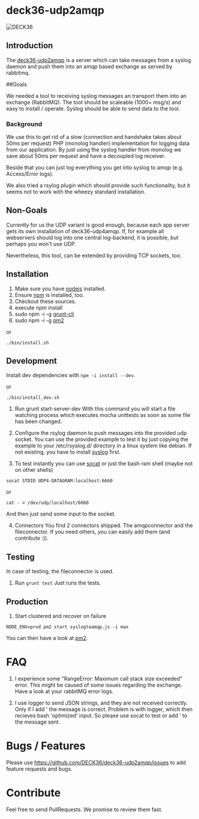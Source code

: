 deck36-udp2amqp
==========================

[1]: https://github.com/DECK36/deck36-udp2amqp                          "deck36-udp2amqp"
[2]: https://github.com/joyent/node                                     "NodeJS"
[3]: https://npmjs.org/                                                 "npm"
[4]: https://github.com/gruntjs/grunt-cli                               "grunt-cli"
[5]: http://www.aboutdebian.com/syslog.htm                              "rsyslog"
[6]: http://devo.ps/blog/2013/06/26/goodbye-node-forever-hello-pm2.html "pm2"
[7]: http://www.cyberciti.biz/faq/linux-unix-tcp-port-forwarding/       "socat"

![DECK36](http://www.deck36.de/assets/deck36-logo-medium-white-doc.jpg)

## Introduction

The [deck36-udp2amqp][1] is a server which can take messages from a syslog daemon and push them into an amqp
based exchange as served by rabbitmq.

##Goals

We needed a tool to receiving syslog messages an transport them into an exchange (RabbitMQ).
The tool should be scaleable (1000+ msg/s) and easy to install / operate.
Syslog should be able to send data to the tool.

### Background

We use this to get rid of a slow (connection and handshake takes about 50ms per request) PHP (monolog handler)
implementation for logging data from our application. By just using the syslog handler from monolog we save about 50ms
per request and have a decoupled log receiver.

Beside that you can just log everything you get into syslog to amqp (e.g. Access/Error logs).

We also tried a rsylog plugin which should provide such functionality, but it seems not to work with the wheezy
standard installation.

## Non-Goals

Currently for us the UDP variant is good enough, because each app server gets its own installation of deck36-udp4amqp.
If, for example all webservers should log into one central log-backend, it is possible, but perhaps you won't use UDP.

Nevertheless, this tool, can be extended by providing TCP sockets, too.

## Installation

1. Make sure you have [nodejs][2] installed.
2. Ensure [npm][3] is installed, too.
3. Checkout these sources.
4. execute npm install
5. sudo npm -i -g [grunt-cli][4]
6. sudo npm -i -g [pm2][6]

or

`./bin/install.sh`

## Development

Install dev dependencies with `npm -i install --dev`.

or

`./bin/install_dev.sh`

1. Run grunt start-server-dev
With this command you will start a file watching process which executes mocha unittests as soon as some file has been
changed.

2. Configure the rsylog daemon to push messages into the provided udp socket.
You can use the provided example to test it by just copying the example to your /etc/rsyslog.d/ directory in a linux
system like debian. If not existing, you have to install [syslog][5] first.

3. To test instantly you can use [socat][7] or just the bash-ism shell (maybe not on other shells)

`socat STDIO UDP4-DATAGRAM:localhost:6660`

or

`cat - > /dev/udp/localhost/6660`

And then just send some input to the socket.

4. Connectors
You find 2 connectors shipped. The amqpconnector and the fileconnector. If you need others,
you can easily add them (and contribute :)).

## Testing
In case of testing, the fileconnector is used.

1. Run `grunt test`
Just runs the tests.

## Production

1. Start clustered and recover on failure

`NODE_ENV=prod pm2 start syslogtoamqp.js -i max`

You can then have a look at [pm2][6].

# FAQ
1. I experience some "RangeError: Maximum call stack size exceeded" error.
This might be caused of some issues regarding the exchange. Have a look at your rabbitMQ error logs.

2. I use logger to send JSON strings, and they are not received correctly. Only if I add ' the message is correct.
Problem is with logger, which then recieves bash 'optimized' input. So please use socat to test or add ' to the message
sent.

# Bugs / Features
Please use https://github.com/DECK36/deck36-udp2amqp/issues to add feature requests and bugs.

# Contribute
Feel free to send PullRequests. We promise to review them fast.
